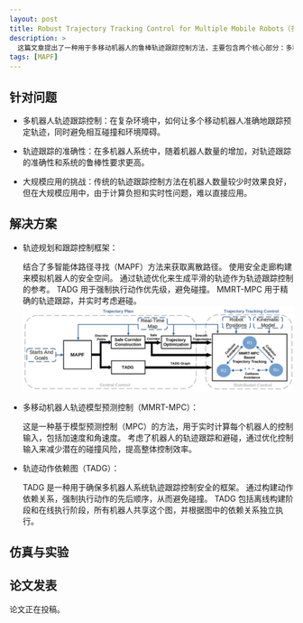 ```yaml
---
layout: post
title: Robust Trajectory Tracking Control for Multiple Mobile Robots（多移动机器人的鲁棒轨迹跟踪控制）
description: >
  这篇文章提出了一种用于多移动机器人的鲁棒轨迹跟踪控制方法，主要包含两个核心部分：多移动机器人轨迹模型预测控制（MMRT-MPC）和轨迹动作依赖图（TADG）。MMRT-MPC 用于提高轨迹跟踪的效率，同时考虑机器人的轨迹跟踪和避碰；TADG 框架用于确保多机器人轨迹跟踪的安全性，并且与 MMRT-MPC 及其他轨迹跟踪控制算法兼容。通过在 Gazebo 仓库环境中的仿真和现实世界的实验，验证了所提方法在提高多机器人轨迹跟踪效率和安全性方面的有效性，尤其是在机器人数量众多且存在随机延迟的复杂环境中。
tags: [MAPF]
---
```


## 针对问题
* 多机器人轨迹跟踪控制：在复杂环境中，如何让多个移动机器人准确地跟踪预定轨迹，同时避免相互碰撞和环境障碍。

* 轨迹跟踪的准确性：在多机器人系统中，随着机器人数量的增加，对轨迹跟踪的准确性和系统的鲁棒性要求更高。

* 大规模应用的挑战：传统的轨迹跟踪控制方法在机器人数量较少时效果良好，但在大规模应用中，由于计算负担和实时性问题，难以直接应用。



## 解决方案
* 轨迹规划和跟踪控制框架：

    结合了多智能体路径寻找（MAPF）方法来获取离散路径。
    使用安全走廊构建来模拟机器人的安全空间。
    通过轨迹优化来生成平滑的轨迹作为轨迹跟踪控制的参考。
    TADG 用于强制执行动作优先级，避免碰撞。
    MMRT-MPC 用于精确的轨迹跟踪，并实时考虑避碰。
![framework](/pictures/framework.jpg "framework")

* 多移动机器人轨迹模型预测控制（MMRT-MPC）：

    这是一种基于模型预测控制（MPC）的方法，用于实时计算每个机器人的控制输入，包括加速度和角速度。
    考虑了机器人的轨迹跟踪和避碰，通过优化控制输入来减少潜在的碰撞风险，提高整体控制效率。

* 轨迹动作依赖图（TADG）：

    TADG 是一种用于确保多机器人系统轨迹跟踪控制安全的框架。
    通过构建动作依赖关系，强制执行动作的先后顺序，从而避免碰撞。
    TADG 包括离线构建阶段和在线执行阶段，所有机器人共享这个图，并根据图中的依赖关系独立执行。







## 仿真与实验

      
## 论文发表
论文正在投稿。

